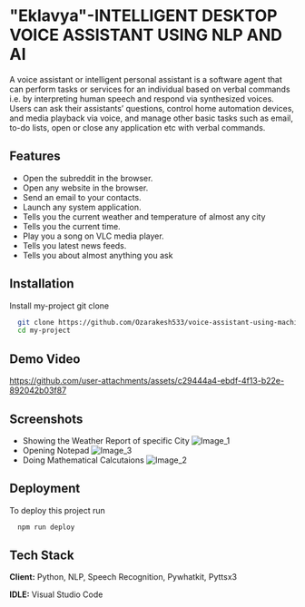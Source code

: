 
# "Eklavya"-INTELLIGENT DESKTOP VOICE ASSISTANT USING NLP AND AI



A voice assistant or intelligent personal assistant is a software agent that can perform tasks or services for an individual based on verbal commands i.e. by interpreting human speech and respond via synthesized voices. Users can ask their assistants’ questions, control home automation devices, and media playback via voice, and manage other basic tasks such as email, to-do lists, open or close any application etc with verbal commands.



  
## Features

- Open the subreddit in the browser.
- Open any website in the browser.
- Send an email to your contacts.
- Launch any system application.
- Tells you the current weather and temperature of almost any city
- Tells you the current time.
- Play you a song on VLC media player.
- Tells you latest news feeds.
- Tells you about almost anything you ask

  
## Installation

Install my-project git clone

```bash
  git clone https://github.com/Ozarakesh533/voice-assistant-using-machine-learning.git
  cd my-project
```
    
## Demo Video 
https://github.com/user-attachments/assets/c29444a4-ebdf-4f13-b22e-892042b03f87


## Screenshots

- Showing the Weather Report of specific City
![Image_1](https://github.com/user-attachments/assets/ec07625e-6862-4131-a3f5-298c0036cb5e)
- Opening Notepad
![Image_3](https://github.com/user-attachments/assets/4beb7f23-bef2-4365-9669-0763b0d8441a)
- Doing Mathematical Calcutaions
![Image_2](https://github.com/user-attachments/assets/00fc5c0a-367f-4a58-8cea-c404ea901cbc)


  
## Deployment

To deploy this project run

```bash
  npm run deploy
```

  
## Tech Stack

**Client:** Python, NLP,  Speech Recognition, Pywhatkit, Pyttsx3

**IDLE:** Visual Studio Code

  



  

